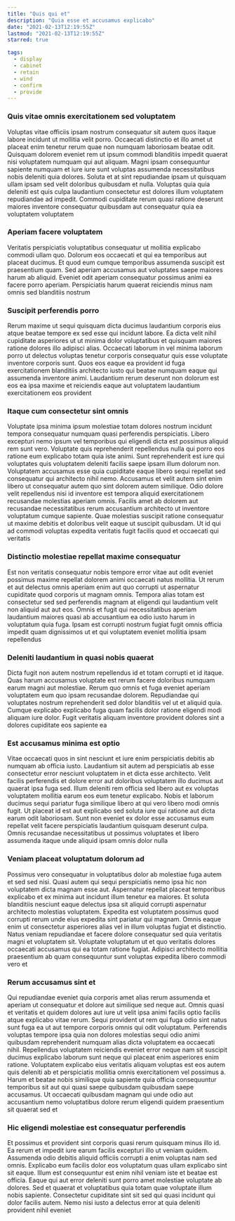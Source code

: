 ```yaml
---
title: "Quis qui et"
description: "Quia esse et accusamus explicabo"
date: "2021-02-13T12:19:55Z"
lastmod: "2021-02-13T12:19:55Z"
starred: true

tags:
  - display
  - cabinet
  - retain
  - wind
  - confirm
  - provide
---
```




### Quis vitae omnis exercitationem sed voluptatem

Voluptas vitae officiis ipsam nostrum consequatur sit autem quos itaque labore incidunt ut mollitia velit porro. Occaecati distinctio et illo amet ut placeat enim tenetur rerum quae non numquam laboriosam beatae odit. Quisquam dolorem eveniet rem ut ipsum commodi blanditiis impedit quaerat nisi voluptatem numquam qui aut aliquam. Magni ipsam consequuntur sapiente numquam et iure iure sunt voluptas assumenda necessitatibus nobis deleniti quia dolores. Soluta et at sint repudiandae ipsam ut quisquam ullam ipsam sed velit doloribus quibusdam et nulla. Voluptas quia quia deleniti est quis culpa laudantium consectetur est dolores illum voluptatem repudiandae ad impedit. Commodi cupiditate rerum quasi ratione deserunt maiores inventore consequatur quibusdam aut consequatur quia ea voluptatem voluptatem

### Aperiam facere voluptatem

Veritatis perspiciatis voluptatibus consequatur ut mollitia explicabo commodi ullam quo. Dolorum eos occaecati et qui ea temporibus aut placeat ducimus. Et quod eum cumque temporibus assumenda suscipit est praesentium quam. Sed aperiam accusamus aut voluptates saepe maiores harum ab aliquid. Eveniet odit aperiam consequatur possimus animi ea facere porro aperiam. Perspiciatis harum quaerat reiciendis minus nam omnis sed blanditiis nostrum

### Suscipit perferendis porro

Rerum maxime ut sequi quisquam dicta ducimus laudantium corporis eius atque beatae tempore ex sed esse qui incidunt labore. Ea dicta velit nihil cupiditate asperiores ut ut minima dolor voluptatibus et quisquam maiores ratione dolores illo adipisci alias. Occaecati laborum in vel minima laborum porro ut delectus voluptas tenetur corporis consequatur quis esse voluptate inventore corporis sunt. Quos eos eaque ea provident id fuga exercitationem blanditiis architecto iusto qui beatae numquam eaque qui assumenda inventore animi. Laudantium rerum deserunt non dolorum est eos ea ipsa maxime et reiciendis eaque aut voluptatem laudantium exercitationem eos provident

### Itaque cum consectetur sint omnis

Voluptate ipsa minima ipsum molestiae totam dolores nostrum incidunt tempora consequatur numquam quasi perferendis perspiciatis. Libero excepturi nemo ipsum vel temporibus qui eligendi dicta est possimus aliquid rem sunt vero. Voluptate quis reprehenderit repellendus nulla qui porro eos ratione eum explicabo totam quia iste animi. Sunt reprehenderit est iure qui voluptates quis voluptatem deleniti facilis saepe ipsam illum dolorum non. Voluptatem accusamus esse quia cupiditate eaque libero sequi repellat sed consequatur qui architecto nihil nemo. Accusamus et velit autem sint enim libero ut consequatur autem quo sint dolorem autem similique. Odio dolore velit repellendus nisi id inventore est tempora aliquid exercitationem recusandae molestias aperiam omnis. Facilis amet ab dolorem aut recusandae necessitatibus rerum accusantium architecto ut inventore voluptatum cumque sapiente. Quae molestias suscipit ratione consequatur ut maxime debitis et doloribus velit eaque ut suscipit quibusdam. Ut id qui ad commodi voluptas expedita veritatis fugit facilis quod et occaecati qui veritatis

### Distinctio molestiae repellat maxime consequatur

Est non veritatis consequatur nobis tempore error vitae aut odit eveniet possimus maxime repellat dolorem animi occaecati natus mollitia. Ut rerum et aut delectus omnis aperiam enim aut quo corrupti ut aspernatur cupiditate quod corporis ut magnam omnis. Tempora alias totam est consectetur sed sed perferendis magnam at eligendi qui laudantium velit non aliquid aut aut eos. Omnis et fugit qui necessitatibus aperiam laudantium maiores quasi ab accusantium ea odio iusto harum in voluptatum quia fuga. Ipsam est corrupti nostrum fugiat fugit omnis officia impedit quam dignissimos ut et qui voluptatem eveniet mollitia ipsam repellendus

### Deleniti laudantium in quasi nobis quaerat

Dicta fugit non autem nostrum repellendus id et totam corrupti et id itaque. Quas harum accusamus voluptate est rerum facere doloribus numquam earum magni aut molestiae. Rerum quo omnis et fuga eveniet aperiam voluptatem eum quo ipsam recusandae dolorem. Repudiandae qui voluptates nostrum reprehenderit sed dolor blanditiis vel ut et aliquid quia. Cumque explicabo explicabo fuga quam facilis dolor ratione eligendi modi aliquam iure dolor. Fugit veritatis aliquam inventore provident dolores sint a dolores cupiditate eos sapiente ea

### Est accusamus minima est optio

Vitae occaecati quos in sint nesciunt et iure enim perspiciatis debitis ab numquam ab officia iusto. Laudantium sit autem ad perspiciatis ab esse consectetur error nesciunt voluptatem in et dicta esse architecto. Velit facilis perferendis et dolore error aut doloribus voluptatem illo ducimus aut quaerat ipsa fuga sed. Illum deleniti rem officia sed libero aut ex voluptas voluptatem mollitia earum eos eum tenetur explicabo. Nobis et laborum ducimus sequi pariatur fuga similique libero at qui vero libero modi omnis fugit. Ut placeat id est aut explicabo sed soluta iure qui ratione aut dicta earum odit laboriosam. Sunt non eveniet ex dolor esse accusamus eum repellat velit facere perspiciatis laudantium quisquam deserunt culpa. Omnis recusandae necessitatibus ut possimus voluptates et libero assumenda itaque unde aliquid ipsam omnis dolor nulla

### Veniam placeat voluptatum dolorum ad

Possimus vero consequatur in voluptatibus dolor ab molestiae fuga autem et sed sed nisi. Quasi autem qui sequi perspiciatis nemo ipsa hic non voluptatem dicta magnam esse aut. Aspernatur repellat placeat temporibus explicabo et ex minima aut incidunt illum tenetur ea maiores. Et soluta blanditiis nesciunt eaque delectus ipsa sit aliquid corrupti aspernatur architecto molestias voluptatem. Expedita est voluptatem possimus quod corrupti rerum unde eius expedita sint pariatur qui magnam. Omnis eaque enim ut consectetur asperiores alias vel in illum voluptas fugiat et distinctio. Natus veniam repudiandae et facere dolore consequatur sed quia veritatis magni et voluptatem sit. Voluptate voluptatum ut et quo veritatis dolores occaecati accusamus qui ea totam ratione fugiat. Adipisci architecto mollitia praesentium ab quam consequuntur sunt voluptas expedita libero commodi vero et

### Rerum accusamus sint et

Qui repudiandae eveniet quia corporis amet alias rerum assumenda et aperiam ut consequatur et dolore aut similique sed neque aut. Omnis quasi et veritatis et quidem dolores aut iure ut velit ipsa animi facilis optio facilis atque explicabo vitae rerum. Sequi provident ut rem qui fuga odio sint natus sunt fuga ea ut aut tempore corporis omnis qui odit voluptatum. Perferendis voluptas tempore ipsa quia non dolores molestias sequi odio animi quibusdam reprehenderit numquam alias dicta voluptatem ea occaecati nihil. Repellendus voluptatem reiciendis eveniet error neque nam sit suscipit ducimus explicabo laborum sunt neque qui placeat enim asperiores enim ratione. Voluptatem explicabo eius veritatis aliquam voluptas est eos autem quis deleniti ab et perspiciatis mollitia omnis exercitationem vel possimus a. Harum et beatae nobis similique quia sapiente quia officia consequuntur temporibus sit aut qui quasi saepe quibusdam quibusdam saepe accusamus. Ut occaecati quibusdam magnam qui unde odio aut accusantium nemo voluptatibus dolore rerum eligendi quidem praesentium sit quaerat sed et

### Hic eligendi molestiae est consequatur perferendis

Et possimus et provident sint corporis quasi rerum quisquam minus illo id. Ea rerum et impedit iure earum facilis excepturi illo ut veniam quidem. Assumenda odio debitis aliquid officiis corrupti a enim voluptas nam sed omnis. Explicabo eum facilis dolor eos voluptatum quas ullam explicabo sint sit eaque. Illum est consequuntur est enim nihil veniam iste et beatae est officia. Eaque qui aut error deleniti sunt porro amet molestiae voluptate ab dolores. Sed et quaerat et voluptatibus quia totam quae voluptate illum nobis sapiente. Consectetur cupiditate sint sit sed qui quasi incidunt qui dolor facilis autem. Nemo nisi iusto a delectus error at quia deleniti provident nihil eveniet

